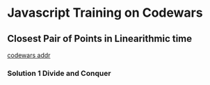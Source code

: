 # Javascript Training on Codewars

## Closest Pair of Points in Linearithmic time
[codewars addr](https://www.codewars.com/kata/5376b901424ed4f8c20002b7/train/javascript)

### Solution 1 Divide and Conquer
